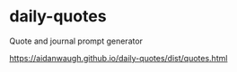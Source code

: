 # daily-quotes
Quote and journal prompt generator

https://aidanwaugh.github.io/daily-quotes/dist/quotes.html
